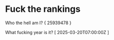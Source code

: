 # Fuck the rankings

Who the hell am I?
{ 25939478 }

What fucking year is it?
[ 2025-03-20T07:00:00Z ]
